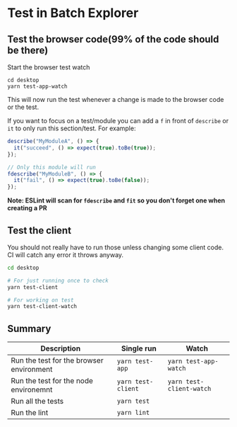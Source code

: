 # Test in Batch Explorer

## Test the browser code(99% of the code should be there)

Start the browser test watch

```shell
cd desktop
yarn test-app-watch
```

This will now run the test whenever a change is made to the browser code or the test.

If you want to focus on a test/module you can add a `f` in front of `describe` or `it` to only run this section/test. For example:

```typescript
describe("MyModuleA", () => {
  it("succeed", () => expect(true).toBe(true));
});

// Only this module will run
fdescribe("MyModuleB", () => {
  it("fail", () => expect(true).toBe(false));
});
```

**Note: ESLint will scan for `fdescribe` and `fit` so you don't forget one when creating a PR**

## Test the client

You should not really have to run those unless changing some client code. CI will catch any error it throws anyway.

```bash
cd desktop

# For just running once to check
yarn test-client

# For working on test
yarn test-client-watch
```

## Summary

| Description                              | Single run             | Watch                        |
|------------------------------------------|------------------------|------------------------------|
| Run the test for the browser environment | `yarn test-app`        | `yarn test-app-watch`        |
| Run the test for the node environemnt    | `yarn test-client`     | `yarn test-client-watch`     |
| Run all the tests                        | `yarn test`            |                              |
| Run the lint                             | `yarn lint`            |                              |

